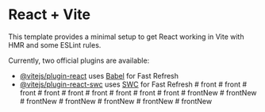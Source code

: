 # React + Vite

This template provides a minimal setup to get React working in Vite with HMR and some ESLint rules.

Currently, two official plugins are available:

- [@vitejs/plugin-react](https://github.com/vitejs/vite-plugin-react/blob/main/packages/plugin-react/README.md) uses [Babel](https://babeljs.io/) for Fast Refresh
- [@vitejs/plugin-react-swc](https://github.com/vitejs/vite-plugin-react-swc) uses [SWC](https://swc.rs/) for Fast Refresh
#   f r o n t  
 #   f r o n t  
 #   f r o n t  
 #   f r o n t  
 #   f r o n t  
 #   f r o n t  
 #   f r o n t  
 #   f r o n t  
 #   f r o n t  
 #   f r o n t N e w  
 #   f r o n t N e w  
 #   f r o n t N e w  
 #   f r o n t N e w  
 #   f r o n t N e w  
 #   f r o n t N e w  
 #   f r o n t N e w  
 